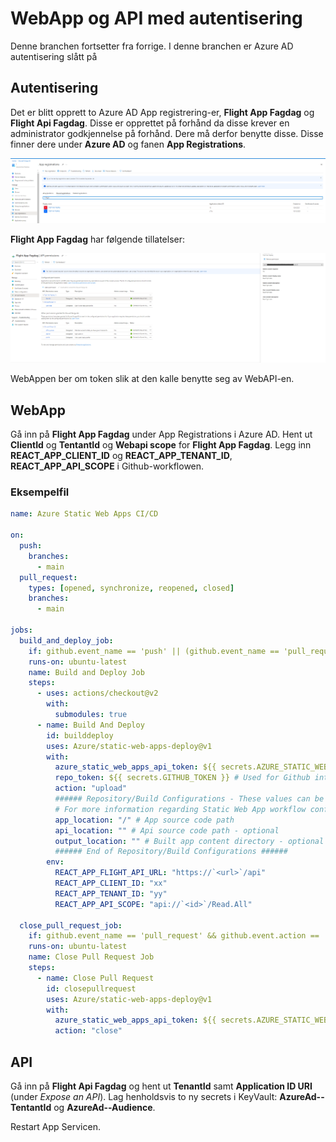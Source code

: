 # WebApp og API med autentisering

Denne branchen fortsetter fra forrige. I denne branchen er Azure AD autentisering slått på

## Autentisering

Det er blitt opprett to Azure AD App registrering-er, **Flight App Fagdag** og **Flight Api Fagdag**. Disse er opprettet på forhånd da disse krever en administrator godkjennelse på forhånd. Dere må derfor benytte disse. Disse finner dere under **Azure AD** og fanen **App Registrations**.

![App reg](app-reg.png)

**Flight App Fagdag** har følgende tillatelser:

![Perm app reg](permissions.png)

WebAppen ber om token slik at den kalle benytte seg av WebAPI-en.

## WebApp

Gå inn på **Flight App Fagdag** under App Registrations i Azure AD. Hent ut **ClientId** og **TentantId** og **Webapi scope** for **Flight App Fagdag**.
Legg inn **REACT_APP_CLIENT_ID** og **REACT_APP_TENANT_ID**, **REACT_APP_API_SCOPE** i Github-workflowen.

### Eksempelfil

```yml
name: Azure Static Web Apps CI/CD

on:
  push:
    branches:
      - main
  pull_request:
    types: [opened, synchronize, reopened, closed]
    branches:
      - main

jobs:
  build_and_deploy_job:
    if: github.event_name == 'push' || (github.event_name == 'pull_request' && github.event.action != 'closed')
    runs-on: ubuntu-latest
    name: Build and Deploy Job
    steps:
      - uses: actions/checkout@v2
        with:
          submodules: true
      - name: Build And Deploy
        id: builddeploy
        uses: Azure/static-web-apps-deploy@v1
        with:
          azure_static_web_apps_api_token: ${{ secrets.AZURE_STATIC_WEB_APPS_API_TOKEN_SALMON_PLANT_072AB0203 }}
          repo_token: ${{ secrets.GITHUB_TOKEN }} # Used for Github integrations (i.e. PR comments)
          action: "upload"
          ###### Repository/Build Configurations - These values can be configured to match your app requirements. ######
          # For more information regarding Static Web App workflow configurations, please visit: https://aka.ms/swaworkflowconfig
          app_location: "/" # App source code path
          api_location: "" # Api source code path - optional
          output_location: "" # Built app content directory - optional
          ###### End of Repository/Build Configurations ######
        env:
          REACT_APP_FLIGHT_API_URL: "https://`<url>`/api"
          REACT_APP_CLIENT_ID: "xx"
          REACT_APP_TENANT_ID: "yy"
          REACT_APP_API_SCOPE: "api://`<id>`/Read.All"

  close_pull_request_job:
    if: github.event_name == 'pull_request' && github.event.action == 'closed'
    runs-on: ubuntu-latest
    name: Close Pull Request Job
    steps:
      - name: Close Pull Request
        id: closepullrequest
        uses: Azure/static-web-apps-deploy@v1
        with:
          azure_static_web_apps_api_token: ${{ secrets.AZURE_STATIC_WEB_APPS_API_TOKEN_SALMON_PLANT_072AB0203 }}
          action: "close"
```

## API

Gå inn på **Flight Api Fagdag** og hent ut **TenantId** samt **Application ID URI** (under _Expose an API_). Lag henholdsvis to ny secrets i KeyVault: **AzureAd--TentantId** og **AzureAd--Audience**.

Restart App Servicen.
